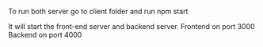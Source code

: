 To run both server go to client folder and run
npm start

It will start the front-end server and backend server.
Frontend on port 3000
Backend on port 4000